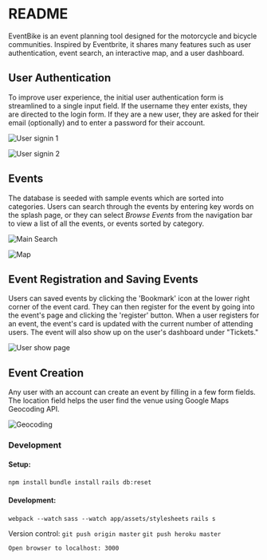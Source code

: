 # README

EventBike is an event planning tool designed for the motorcycle and bicycle communities. Inspired by Eventbrite, it shares many features such as user authentication, event search, an interactive map, and a user dashboard. 


## User Authentication

To improve user experience, the initial user authentication form is streamlined to a single input field. If the username they enter exists, they are directed to the login form. If they are a new user, they are asked for their email (optionally) and to enter a password for their account. 

![User signin 1](https://media.giphy.com/media/3o6fIXGLPUNbG5BC12/giphy.gif)

![User signin 2](https://media.giphy.com/media/xT0xeCMXhzeOicp2Io/giphy.gif)

## Events

The database is seeded with sample events which are sorted into categories. Users can search through the events by entering key words on the splash page, or they can select *Browse Events* from the navigation bar to view a list of all the events, or events sorted by category. 

![Main Search](https://media.giphy.com/media/xT0xeJ1TXwuZKHUrSg/giphy.gif)


![Map](https://media.giphy.com/media/3o6fJcbRMUoIlp26VW/giphy.gif)


## Event Registration and Saving Events 

Users can saved events by clicking the 'Bookmark' icon at the lower right corner of the event card. They can then register for the event by going into the event's page and clicking the 'register' button. When a user registers for an event, the event's card is updated with the current number of attending users. The event will also show up on the user's dashboard under "Tickets." 


![User show page](https://media.giphy.com/media/l4Ep4I7DDZw1PWLiE/giphy.gif)

## Event Creation

Any user with an account can create an event by filling in a few form fields. The location field helps the user find the venue using Google Maps Geocoding API. 

![Geocoding](https://media.giphy.com/media/xT0xeqrUVqFASK0DnO/giphy.gif)


### Development 

#### Setup:
`npm install`
`bundle install`
`rails db:reset`

#### Development:
`webpack --watch`
`sass --watch app/assets/stylesheets`
`rails s`

Version control:
`git push origin master`
`git push heroku master` 

`Open browser to localhost: 3000`

